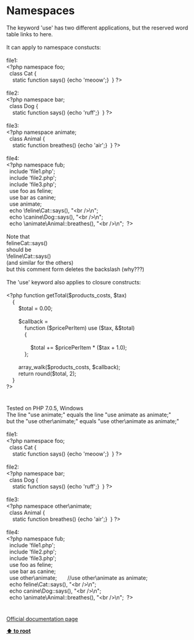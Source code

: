 # Namespaces




<div class="phpcode"><span class="html">
The keyword &apos;use&apos; has two different applications, but the reserved word table links to here.<br><br>It can apply to namespace constucts:<br><br>file1:<br><span class="default">&lt;?php </span><span class="keyword">namespace </span><span class="default">foo</span><span class="keyword">;<br>&#xA0; class </span><span class="default">Cat </span><span class="keyword">{ <br>&#xA0; &#xA0; static function </span><span class="default">says</span><span class="keyword">() {echo </span><span class="string">&apos;meoow&apos;</span><span class="keyword">;}&#xA0; } </span><span class="default">?&gt;<br></span><br>file2:<br><span class="default">&lt;?php </span><span class="keyword">namespace </span><span class="default">bar</span><span class="keyword">;<br>&#xA0; class </span><span class="default">Dog </span><span class="keyword">{<br>&#xA0; &#xA0; static function </span><span class="default">says</span><span class="keyword">() {echo </span><span class="string">&apos;ruff&apos;</span><span class="keyword">;}&#xA0; } </span><span class="default">?&gt;<br></span><br>file3:<br><span class="default">&lt;?php </span><span class="keyword">namespace </span><span class="default">animate</span><span class="keyword">;<br>&#xA0; class </span><span class="default">Animal </span><span class="keyword">{<br>&#xA0; &#xA0; static function </span><span class="default">breathes</span><span class="keyword">() {echo </span><span class="string">&apos;air&apos;</span><span class="keyword">;}&#xA0; } </span><span class="default">?&gt;<br></span><br>file4:<br><span class="default">&lt;?php </span><span class="keyword">namespace </span><span class="default">fub</span><span class="keyword">;<br>&#xA0; include </span><span class="string">&apos;file1.php&apos;</span><span class="keyword">;<br>&#xA0; include </span><span class="string">&apos;file2.php&apos;</span><span class="keyword">;<br>&#xA0; include </span><span class="string">&apos;file3.php&apos;</span><span class="keyword">;<br>&#xA0; use </span><span class="default">foo </span><span class="keyword">as </span><span class="default">feline</span><span class="keyword">;<br>&#xA0; use </span><span class="default">bar </span><span class="keyword">as </span><span class="default">canine</span><span class="keyword">;<br>&#xA0; use </span><span class="default">animate</span><span class="keyword">;<br>&#xA0; echo \</span><span class="default">feline</span><span class="keyword">\</span><span class="default">Cat</span><span class="keyword">::</span><span class="default">says</span><span class="keyword">(), </span><span class="string">&quot;&lt;br /&gt;\n&quot;</span><span class="keyword">;<br>&#xA0; echo \</span><span class="default">canine</span><span class="keyword">\</span><span class="default">Dog</span><span class="keyword">::</span><span class="default">says</span><span class="keyword">(), </span><span class="string">&quot;&lt;br /&gt;\n&quot;</span><span class="keyword">;<br>&#xA0; echo \</span><span class="default">animate</span><span class="keyword">\</span><span class="default">Animal</span><span class="keyword">::</span><span class="default">breathes</span><span class="keyword">(), </span><span class="string">&quot;&lt;br /&gt;\n&quot;</span><span class="keyword">;&#xA0; </span><span class="default">?&gt;<br></span><br>Note that <br>felineCat::says()<br>should be<br>\feline\Cat::says()<br>(and similar for the others)<br>but this comment form deletes the backslash (why???) <br><br>The &apos;use&apos; keyword also applies to closure constructs:<br><br><span class="default">&lt;?php </span><span class="keyword">function </span><span class="default">getTotal</span><span class="keyword">(</span><span class="default">$products_costs</span><span class="keyword">, </span><span class="default">$tax</span><span class="keyword">)<br>&#xA0; &#xA0; {<br>&#xA0; &#xA0; &#xA0; &#xA0; </span><span class="default">$total </span><span class="keyword">= </span><span class="default">0.00</span><span class="keyword">;<br>&#xA0; &#xA0; &#xA0; &#xA0; <br>&#xA0; &#xA0; &#xA0; &#xA0; </span><span class="default">$callback </span><span class="keyword">=<br>&#xA0; &#xA0; &#xA0; &#xA0; &#xA0; &#xA0; function (</span><span class="default">$pricePerItem</span><span class="keyword">) use (</span><span class="default">$tax</span><span class="keyword">, &amp;</span><span class="default">$total</span><span class="keyword">)<br>&#xA0; &#xA0; &#xA0; &#xA0; &#xA0; &#xA0; {<br>&#xA0; &#xA0; &#xA0; &#xA0; &#xA0; &#xA0; &#xA0; &#xA0; <br>&#xA0; &#xA0; &#xA0; &#xA0; &#xA0; &#xA0; &#xA0; &#xA0; </span><span class="default">$total </span><span class="keyword">+= </span><span class="default">$pricePerItem </span><span class="keyword">* (</span><span class="default">$tax </span><span class="keyword">+ </span><span class="default">1.0</span><span class="keyword">);<br>&#xA0; &#xA0; &#xA0; &#xA0; &#xA0; &#xA0; };<br>&#xA0; &#xA0; &#xA0; &#xA0; <br>&#xA0; &#xA0; &#xA0; &#xA0; </span><span class="default">array_walk</span><span class="keyword">(</span><span class="default">$products_costs</span><span class="keyword">, </span><span class="default">$callback</span><span class="keyword">);<br>&#xA0; &#xA0; &#xA0; &#xA0; return </span><span class="default">round</span><span class="keyword">(</span><span class="default">$total</span><span class="keyword">, </span><span class="default">2</span><span class="keyword">);<br>&#xA0; &#xA0; }<br></span><span class="default">?&gt;</span>
</span>
</div>
  

#


<div class="phpcode"><span class="html">
Tested on PHP 7.0.5, Windows<br>The line &quot;use animate;&quot; equals the line &quot;use animate as animate;&quot;<br>but the &quot;use other\animate;&quot; equals &quot;use other\animate as animate;&quot;<br><br>file1:<br><span class="default">&lt;?php </span><span class="keyword">namespace </span><span class="default">foo</span><span class="keyword">;<br>&#xA0; class </span><span class="default">Cat </span><span class="keyword">{ <br>&#xA0; &#xA0; static function </span><span class="default">says</span><span class="keyword">() {echo </span><span class="string">&apos;meoow&apos;</span><span class="keyword">;}&#xA0; } </span><span class="default">?&gt;<br></span><br>file2:<br><span class="default">&lt;?php </span><span class="keyword">namespace </span><span class="default">bar</span><span class="keyword">;<br>&#xA0; class </span><span class="default">Dog </span><span class="keyword">{<br>&#xA0; &#xA0; static function </span><span class="default">says</span><span class="keyword">() {echo </span><span class="string">&apos;ruff&apos;</span><span class="keyword">;}&#xA0; } </span><span class="default">?&gt;<br></span><br>file3:<br><span class="default">&lt;?php </span><span class="keyword">namespace </span><span class="default">other</span><span class="keyword">\</span><span class="default">animate</span><span class="keyword">;<br>&#xA0; class </span><span class="default">Animal </span><span class="keyword">{<br>&#xA0; &#xA0; static function </span><span class="default">breathes</span><span class="keyword">() {echo </span><span class="string">&apos;air&apos;</span><span class="keyword">;}&#xA0; } </span><span class="default">?&gt;<br></span><br>file4:<br><span class="default">&lt;?php </span><span class="keyword">namespace </span><span class="default">fub</span><span class="keyword">;<br>&#xA0; include </span><span class="string">&apos;file1.php&apos;</span><span class="keyword">;<br>&#xA0; include </span><span class="string">&apos;file2.php&apos;</span><span class="keyword">;<br>&#xA0; include </span><span class="string">&apos;file3.php&apos;</span><span class="keyword">;<br>&#xA0; use </span><span class="default">foo </span><span class="keyword">as </span><span class="default">feline</span><span class="keyword">;<br>&#xA0; use </span><span class="default">bar </span><span class="keyword">as </span><span class="default">canine</span><span class="keyword">;<br>&#xA0; use </span><span class="default">other</span><span class="keyword">\</span><span class="default">animate</span><span class="keyword">;&#xA0; &#xA0; &#xA0;&#xA0; </span><span class="comment">//use other\animate as animate;<br>&#xA0; </span><span class="keyword">echo </span><span class="default">feline</span><span class="keyword">\</span><span class="default">Cat</span><span class="keyword">::</span><span class="default">says</span><span class="keyword">(), </span><span class="string">&quot;&lt;br /&gt;\n&quot;</span><span class="keyword">;<br>&#xA0; echo </span><span class="default">canine</span><span class="keyword">\</span><span class="default">Dog</span><span class="keyword">::</span><span class="default">says</span><span class="keyword">(), </span><span class="string">&quot;&lt;br /&gt;\n&quot;</span><span class="keyword">;<br>&#xA0; echo \</span><span class="default">animate</span><span class="keyword">\</span><span class="default">Animal</span><span class="keyword">::</span><span class="default">breathes</span><span class="keyword">(), </span><span class="string">&quot;&lt;br /&gt;\n&quot;</span><span class="keyword">;&#xA0; </span><span class="default">?&gt;</span>
</span>
</div>
  

#

[Official documentation page](https://www.php.net/manual/en/language.namespaces.php)

**[⬆ to root](/)**